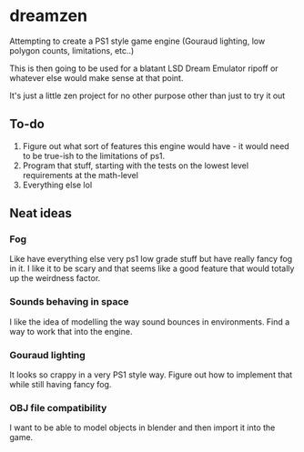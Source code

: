 # dreamzen

Attempting to create a PS1 style game engine (Gouraud lighting, low polygon counts, limitations, etc..) 

This is then going to be used for a blatant LSD Dream Emulator ripoff or whatever else would make sense at that point.

It's just a little zen project for no other purpose other than just to try it out

## To-do

 1. Figure out what sort of features this engine would have - it would need to be true-ish to the limitations of ps1.
 2. Program that stuff, starting with the tests on the lowest level requirements at the math-level
 3. Everything else lol

## Neat ideas

### Fog
  Like have everything else very ps1 low grade stuff but have really fancy fog in it. 
  I like it to be scary and that seems like a good feature that would totally up the weirdness factor.
  
### Sounds behaving in space
  I like the idea of modelling the way sound bounces in environments. Find a way to work that into the engine.

### Gouraud lighting
  It looks so crappy in a very PS1 style way. Figure out how to implement that while still having fancy fog.

### OBJ file compatibility
  I want to be able to model objects in blender and then import it into the game.
